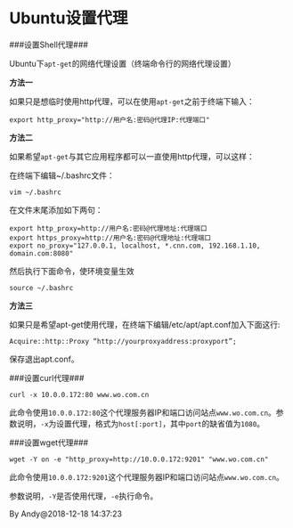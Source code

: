 
# Ubuntu设置代理

###设置Shell代理###

Ubuntu下`apt-get`的网络代理设置（终端命令行的网络代理设置）

**方法一**

如果只是想临时使用http代理，可以在使用`apt-get`之前于终端下输入：

```
export http_proxy="http://用户名:密码@代理IP:代理端口"
```

**方法二**

如果希望`apt-get`与其它应用程序都可以一直使用http代理，可以这样：

在终端下编辑~/.bashrc文件：

```
vim ~/.bashrc
```

在文件末尾添加如下两句：
```
export http_proxy=http://用户名:密码@代理地址:代理端口
export https_proxy=http://用户名:密码@代理地址:代理端口
export no_proxy="127.0.0.1, localhost, *.cnn.com, 192.168.1.10, domain.com:8080"
```

然后执行下面命令，使环境变量生效

```
source ~/.bashrc
```

**方法三**

如果只是希望apt-get使用代理，在终端下编辑/etc/apt/apt.conf加入下面这行:
```
Acquire::http::Proxy “http://yourproxyaddress:proxyport”;
```

保存退出apt.conf。

###设置curl代理###

```
curl -x 10.0.0.172:80 www.wo.com.cn
```

此命令使用`10.0.0.172:80`这个代理服务器IP和端口访问站点`www.wo.com.cn`。参数说明，`-x`为设置代理，格式为`host[:port]`，其中`port`的缺省值为`1080`。

###设置wget代理###

```
wget -Y on -e "http_proxy=http://10.0.0.172:9201" "www.wo.com.cn"
```

此命令使用`10.0.0.172:9201`这个代理服务器IP和端口访问站点`www.wo.com.cn`。

参数说明，`-Y`是否使用代理，`-e`执行命令。

By Andy@2018-12-18 14:37:23